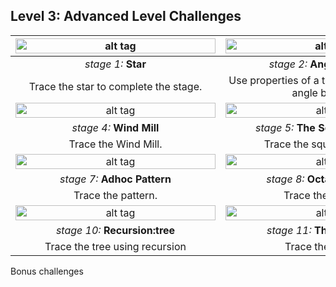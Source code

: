 <h2 id="level3advancedlevelchallenges">Level 3: Advanced Level Challenges</h2>

 | <a href="https://turtle.sugarlabs.org/index.html?id=1529494618643297&amp;run=True"><img src="https://github.com/vaibhavdaren/turtleblocksjs/blob/tutorials/tutcompsite/level3stage1.PNG" alt="alt tag" height="55%" width="320" title="1" /></a>       |   <a href="https://turtle.sugarlabs.org/index.html?id=1526567252260030"><img src="https://github.com/vaibhavdaren/turtleblocksjs/blob/tutorials/tutcompsite/level3stage2.PNG" alt="alt tag" height="55%" width="320" title="2" /></a> |<a href="https://turtle.sugarlabs.org/index.html?id=1526567252260030"><img src="https://github.com/vaibhavdaren/turtleblocksjs/blob/tutorials/tutcompsite/level3stage3.PNG" alt="alt tag" height="55%" width="320" title="3" /></a>
:-------------------------:|:-------------------------:|:-------------------------:
<em>stage 1:</em> <strong>Star</strong>           |<em>stage 2:</em> <strong>Angle Bisector</strong>         |<em>stage 3:</em> <strong>4 Coloured Boxes</strong>
Trace the star to complete the stage.  | Use properties of a triangle and trace the angle bisector |Fill the shape with coloured boxes specified in clockwise order.
| <a href="https://turtle.sugarlabs.org/index.html?id=1526567252260030"><img src="https://github.com/vaibhavdaren/turtleblocksjs/blob/tutorials/tutcompsite/level3satage4.PNG" alt="alt tag" height="55%" width="320" title="4" /></a>       |   <a href="https://turtle.sugarlabs.org/index.html?id=1526567252260030"><img src="https://github.com/vaibhavdaren/turtleblocksjs/blob/tutorials/tutcompsite/level3stage5.PNG" alt="alt tag" height="55%" width="320" title="5" /></a> |<a href="https://turtle.sugarlabs.org/index.html?id=1526567252260030"><img src="https://github.com/vaibhavdaren/turtleblocksjs/blob/tutorials/tutcompsite/level3stage6.PNG" alt="alt tag" height="55%" width="320" title="6" /></a>
<em>stage 4:</em> <strong>Wind Mill</strong>           |<em>stage 5:</em> <strong>The Square Painting</strong>         |<em>stage 6:</em> <strong>Sandwich</strong>
Trace the Wind Mill. |  Trace the square painting. | Trace the grilled sandwich pattern.
| <a href="https://turtle.sugarlabs.org/index.html?id=1526567252260030"><img src="https://github.com/vaibhavdaren/turtleblocksjs/blob/tutorials/tutcompsite/level3stage7.PNG" alt="alt tag" height="55%" width="320" title="7" /></a>       |   <a href="https://turtle.sugarlabs.org/index.html?id=1526567252260030"><img src="https://github.com/vaibhavdaren/turtleblocksjs/blob/tutorials/tutcompsite/level3stage8.PNG" alt="alt tag" height="55%" width="320" title="8" /></a> |<a href="https://turtle.sugarlabs.org/index.html?id=1526567252260030"><img src="https://github.com/vaibhavdaren/turtleblocksjs/blob/tutorials/tutcompsite/level3stage9.PNG" alt="alt tag" height="55%" width="320" title="9" /></a>
<em>stage 7:</em> <strong>Adhoc Pattern</strong>           |<em>stage 8:</em> <strong>Octagon Flower</strong>         |<em>stage 9:</em> <strong>Pentagon Ring</strong>
Trace the  pattern. |  Trace the  pattern. |Trace the  pattern. <br />
| <a href="https://turtle.sugarlabs.org/index.html?id=1526567252260030"><img src="https://github.com/vaibhavdaren/turtleblocksjs/blob/tutorials/tutcompsite/level3stage10.PNG" alt="alt tag" height="55%" width="320" title="10" /></a>       |   <a href="https://turtle.sugarlabs.org/index.html?id=1526567252260030"><img src="https://github.com/vaibhavdaren/turtleblocksjs/blob/tutorials/tutcompsite/level3stage11.PNG" alt="alt tag" height="55%" width="320" title="11" /></a> |<a href="https://turtle.sugarlabs.org/index.html?id=1526567252260030"><img src="https://github.com/vaibhavdaren/turtleblocksjs/blob/tutorials/tutcompsite/level3stage12.PNG" alt="alt tag" height="55%" width="320" title="12" /></a>
<em>stage 10:</em> <strong>Recursion:tree</strong>            |<em>stage 11:</em> <strong>The Rasengan</strong>         |<em>stage 12:</em> <strong>Boss Stage</strong>
Trace the tree using recursion| Trace the  pattern |Bonus Challenge : Trace the  pattern.  

Bonus challenges
